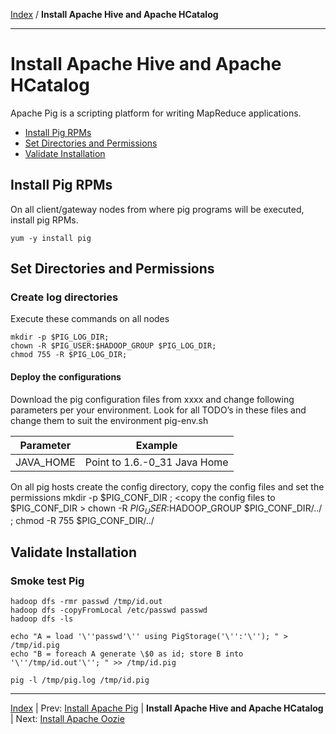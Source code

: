 [Index](./index.md)
/
**Install Apache Hive and Apache HCatalog**

------

Install Apache Hive and Apache HCatalog
=====

Apache Pig is a scripting platform for writing MapReduce applications.

* [Install Pig RPMs](#install-pig-rpms)
* [Set Directories and Permissions](#set-directories-and-permissions)
* [Validate Installation](#validate-installation)


Install Pig RPMs
----

On all client/gateway nodes from where pig programs will be executed, install pig RPMs.

    yum -y install pig

Set Directories and Permissions
----

### Create log directories

Execute these commands on all nodes

    mkdir -p $PIG_LOG_DIR;
    chown -R $PIG_USER:$HADOOP_GROUP $PIG_LOG_DIR;
    chmod 755 -R $PIG_LOG_DIR;

#### Deploy the configurations

Download the pig configuration files from xxxx and change following parameters per your environment.
Look for all TODO’s in these files and change them to suit the environment pig-env.sh

| Parameter         | Example        |
|-------------------|----------------|
| JAVA_HOME         | Point to 1.6.-0_31 Java Home

On all pig hosts create the config directory, copy the config files and set the permissions
    mkdir -p $PIG_CONF_DIR ;
    <copy the config files to $PIG_CONF_DIR > 
    chown -R $PIG_USER:$HADOOP_GROUP $PIG_CONF_DIR/../  ;
    chmod -R 755 $PIG_CONF_DIR/../
   

Validate Installation
----

### Smoke test Pig

    hadoop dfs -rmr passwd /tmp/id.out
    hadoop dfs -copyFromLocal /etc/passwd passwd 
    hadoop dfs -ls 

    echo "A = load '\''passwd'\'' using PigStorage('\'':'\''); " > /tmp/id.pig
    echo "B = foreach A generate \$0 as id; store B into '\''/tmp/id.out'\''; " >> /tmp/id.pig

    pig -l /tmp/pig.log /tmp/id.pig



------

[Index](./index.md)
|
Prev: [Install Apache Pig](./apache-pig.md)
|
**Install Apache Hive and Apache HCatalog**
|
Next: [Install Apache Oozie](./apache-hive-oozie.md)